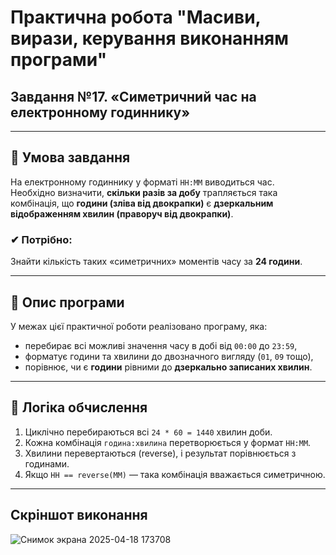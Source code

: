 # Практична робота "Масиви, вирази, керування виконанням програми"

## Завдання №17. «Симетричний час на електронному годиннику»

---

## 📌 Умова завдання

На електронному годиннику у форматі `HH:MM` виводиться час.  
Необхідно визначити, **скільки разів за добу** трапляється така комбінація, що **години (зліва від двокрапки)** є **дзеркальним відображенням хвилин (праворуч від двокрапки)**.

### ✔ Потрібно:
Знайти кількість таких «симетричних» моментів часу за **24 години**.

---

## 🧠 Опис програми

У межах цієї практичної роботи реалізовано програму, яка:
- перебирає всі можливі значення часу в добі від `00:00` до `23:59`,
- форматує години та хвилини до двозначного вигляду (`01`, `09` тощо),
- порівнює, чи є **години** рівними до **дзеркально записаних хвилин**.

---

## 🧮 Логіка обчислення

1. Циклічно перебираються всі `24 * 60 = 1440` хвилин доби.
2. Кожна комбінація `година:хвилина` перетворюється у формат `HH:MM`.
3. Хвилини перевертаються (reverse), і результат порівнюється з годинами.
4. Якщо `HH == reverse(MM)` — така комбінація вважається симетричною.

---

## Скріншот виконання
![Снимок экрана 2025-04-18 173708](https://github.com/user-attachments/assets/9556d6b1-89f4-4dcb-8860-3d31801d9f55)

